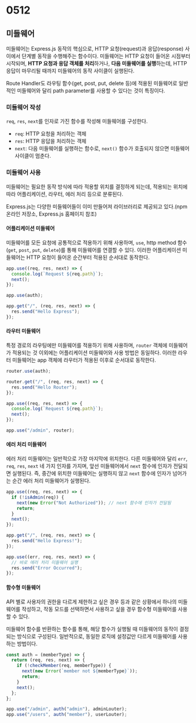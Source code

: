 # 0512

## 미들웨어

미들웨어는 Express.js 동작의 핵심으로, HTTP 요청(request)과 응답(response) 사이에서 단계별 동작을 수행해주는 함수이다. 미들웨어는 HTTP 요청이 들어온 시점부터 시작되며, **HTTP 요청과 응답 객체를 처리**하거나, **다음 미들웨어를 실행**하는데, HTTP 응답이 마무리될 때까지 미들웨어의 동작 사이클이 실행된다.

Route Handler도 라우팅 함수(get, post, put, delete 등)에 적용된 미들웨어로 일반적인 미들웨어와 달리 path parameter를 사용할 수 있다는 것이 특징이다.

### 미들웨어 작성

`req`, `res`, `next`를 인자로 가진 함수를 작성해 미들웨어를 구성한다.

- `req`: HTTP 요청을 처리하는 객체
- `res`: HTTP 응답을 처리하는 객체
- `next`: 다음 미들웨어를 실행하는 함수로, `next()` 함수가 호출되지 않으면 미들웨어 사이클이 멈춘다.

### 미들웨어 사용

미들웨어는 필요한 동작 방식에 따라 적용할 위치를 결정하게 되는데, 적용되는 위치에 따라 어플리케이션, 라우터, 에러 처리 등으로 분류된다.

Express.js는 다양한 미들웨어들이 이미 만들어져 라이브러리로 제공되고 있다.(npm 온라인 저장소, Express.js 홈페이지 참조)

#### 어플리케이션 미들웨어

미들웨어를 모든 요청에 공통적으로 적용하기 위해 사용하며, `use`, http method 함수(`get`, `post`, `put`, `delete`)를 통해 미들웨어를 연결할 수 있다. 이러한 어플리케이션 미들웨어는 HTTP 요청이 들어온 순간부터 적용된 순서대로 동작한다.

```javascript
app.use((req, res, next) => {
  console.log(`Request ${req.path}`);
  next();
});

app.use(auth);

app.get("/", (req, res, next) => {
  res.send("Hello Express");
});
```

#### 라우터 미들웨어

특정 경로의 라우팅에만 미들웨어를 적용하기 위해 사용하며, `router` 객체에 미들웨어가 적용되는 것 이외에는 어플리케이션 미들웨어와 사용 방법은 동일하다. 이러한 라우터 미들웨어는 app 객체에 라우터가 적용된 이후로 순서대로 동작한다.

```javascript
router.use(auth);

router.get("/", (req, res, next) => {
  res.send("Hello Router");
});

app.use((req, res, next) => {
  console.log(`Request ${req.path}`);
  next();
});

app.use("/admin", router);
```

#### 에러 처리 미들웨어

에러 처리 미들웨어는 일반적으로 가장 마지막에 위치한다. 다른 미들웨어와 달리 `err`, `req`, `res`, `next` 네 가지 인자를 가지며, 앞선 미들웨어에서 `next` 함수에 인자가 전달되면 실행된다. 즉, 중간에 위치한 미들웨어는 실행하지 않고 `next` 함수에 인자가 넘어가는 순간 에러 처리 미들웨어가 실행된다.

```javascript
app.use((req, res, next) => {
  if (!isAdmin(req)) {
    next(new Error("Not Authorized")); // next 함수에 인자가 전달됨
    return;
  }
  next();
});

app.get("/", (req, res, next) => {
  res.send("Hello Express!");
});

app.use((err, req, res, next) => {
  // 바로 에러 처리 미들웨어 실행
  res.send("Error Occurred");
});
```

#### 함수형 미들웨어

API 별로 사용자의 권한을 다르게 제한하고 싶은 경우 등과 같은 상황에서 하나의 미들웨어를 작성하고, 작동 모드를 선택하면서 사용하고 싶을 경우
함수형 미들웨어를 사용할 수 있다.

미들웨어 함수를 반환하는 함수를 통해, 해당 함수가 실행될 때 미들웨어의 동작이 결정되는 방식으로 구성된다. 일반적으로, 동일한 로직에 설정값만 다르게 미들웨어를 사용하는 방법이다.

```javascript
const auth = (memberType) => {
  return (req, res, next) => {
    if (!checkMember(req, memberType)) {
      next(new Error(`member not ${memberType}`));
      return;
    }
    next();
  };
};

app.use("/admin", auth("admin"), adminLouter);
app.use("/users", auth("member"), userLouter);
```

